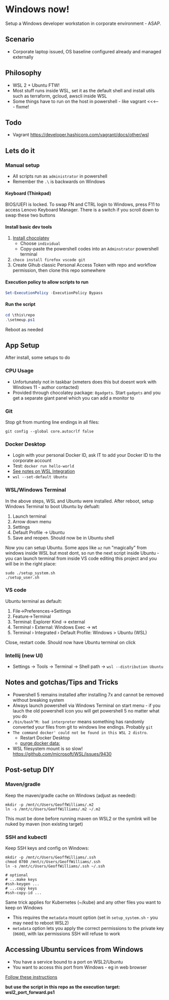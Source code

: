 # Windows now!

Setup a Windows developer workstation in corporate environment - ASAP.

## Scenario

* Corporate laptop issued, OS baseline configured already and managed externally

## Philosophy
* WSL 2 + Ubuntu FTW!
* Most stuff runs inside WSL, set it as the default shell and install utils such as terraform, gcloud, awscli inside WSL
* Some things have to run on the host in powershell - like vagrant <<<--- fixme!

## Todo
* Vagrant https://developer.hashicorp.com/vagrant/docs/other/wsl

## Lets do it

### Manual setup

* All scripts run as `administrator` in powershell
* Remember the `.\` is backwards on Windows

#### Keyboard (Thinkpad)

BIOS/UEFI is locked. To swap FN and CTRL login to Windows, press F11 to access Lenovo Keyboard Manager. There is a switch if you scroll down to swap these two buttons

#### Install basic dev tools

1. [Install chocolatey](https://chocolatey.org/install#individual)
    * Choose `individual`
    * Copy-paste the powershell codes into an `Adminstrator` powershell terminal
2. `choco install firefox vscode git`
3. Create Gihub classic Personal Access Token with repo and workflow permission, then clone this repo somewhere

#### Execution policy to allow scripts to run

```powershell
Set-ExecutionPolicy -ExecutionPolicy Bypass
```

#### Run the script

```powershell
cd \this\repo
.\setmeup.ps1
```

Reboot as needed

## App Setup

After install, some setups to do

### CPU Usage

* Unfortunately not in taskbar (xmeters does this but doesnt work with Windows 11 - author contacted)
* Provided through chocolatey package: `8gadgets`. Start `gadgets` and you get a separate giant panel which you can add a monitor to

### Git

Stop git from munting line endings in all files:

```shell
git config --global core.autocrlf false
```

### Docker Desktop
* Login with your personal Docker ID, ask IT to add your Docker ID to the corporate account
* Test: `docker run hello-world`
* [See notes on WSL Integration](https://docs.docker.com/desktop/wsl/)
* `wsl --set-default Ubuntu`

### WSL/Windows Terminal
In the above steps, WSL and Ubuntu were installed. After reboot, setup Windows Terminal to boot Ubuntu by defualt:
1. Launch terminal
2. Arrow down menu
3. Settings
4. Default Profile -> Ubuntu
5. Save and reopen. Should now be in Ubuntu shell

Now you can setup Ubuntu. Some apps like `az` run "magically" from windows inside WSL but most dont, so run the next script inside Ubuntu - you can launch terminal from inside VS code editing this project and you will be in the right place:

```shell
sudo ./setup_system.sh
./setup_user.sh
```

### VS code

Ubuntu terminal as default:
1. File->Preferences->Settings
2. Feature->Terminal
3. Terminal: Explorer Kind -> external
4. Terminal › External: Windows Exec -> wt
5. Terminal › Integrated › Default Profile: Windows > Ubuntu (WSL)

Close, restart code. Should now have Ubuntu terminal on click

### Intellij (new UI)

* Settings -> Tools -> Terminal -> Shell path -> `wsl --distribution Ubuntu`

## Notes and gotchas/Tips and Tricks

* Powershell 5 remains installed after installing 7x and cannot be removed without breaking system
* Always launch powershell via Windows Terminal on start menu - if you lauch the old powershell icon you will get powershell 5 no matter what you do
* `/bin/bash^M: bad interpreter` means something has randomly converted your files from git to windows line endings. Probably `git`
* `The command docker' could not be found in this WSL 2 distro`. 
    * Restart Docker Desktop
    * [purge docker data:](https://stackoverflow.com/a/77106268/3441106)
* WSL filesystem mount is so slow! https://github.com/microsoft/WSL/issues/9430

## Post-setup DIY

### Maven/gradle
Keep the maven/gradle cache on Windows (adjust as needed): 

```shell
mkdir -p /mnt/c/Users/GeoffWilliams/.m2
ln -s /mnt/c/Users/GeoffWilliams/.m2 ~/.m2
```

This must be done before running maven on WSL2 or the symlink will be nuked by maven (non existing target)

### SSH and kubectl

Keep SSH keys and config on Windows:

```shell
mkdir -p /mnt/c/Users/GeoffWilliams/.ssh
chmod 0700 /mnt/c/Users/GeoffWilliams/.ssh
ln -s /mnt/c/Users/GeoffWilliams/.ssh ~/.ssh

# optional
# ...make keys
#ssh-keygen ...
# ...copy keys
#ssh-copy-id ...
```

Same trick applies for Kubernetes (~/kube) and any other files you want to keep on Windows

* This requires the `metadata` mount option (set in `setup_system.sh` - you may need to reboot WSL2)
* `metadata` option lets you apply the correct permissions to the private key (`0600`), with lax permissions SSH will refuse to work

## Accessing Ubuntu services from Windows 

* You have a service bound to a port on WSL2/Ubuntu
* You want to access this port from Windows - eg in web browser

[Follow these instructions](https://github.com/microsoft/WSL/issues/4150#issuecomment-504209723)

**but use the script in this repo as the execution target: wsl2_port_forward.ps1**
